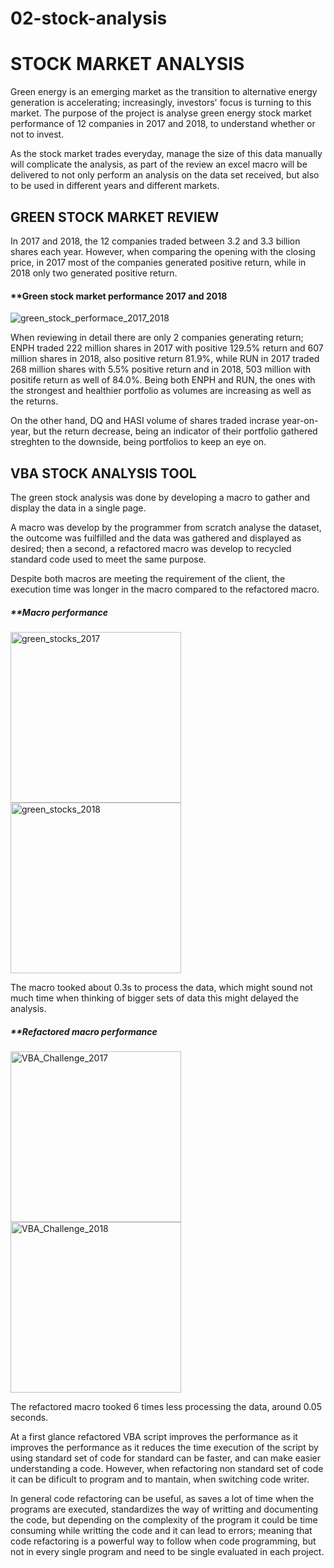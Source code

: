 # 02-stock-analysis

# **STOCK MARKET ANALYSIS**

Green energy is an emerging market as the transition to alternative energy generation is accelerating; increasingly, investors' focus is turning to this market. The purpose of the project is analyse green energy stock market performance of 12 companies in 2017 and 2018, to understand whether or not to invest.

As the stock market trades everyday, manage the size of this data manually will complicate the analysis, as part of the review an excel macro will be delivered to not only perform an analysis on the data set received, but also to be used in different years and different markets.

## **GREEN STOCK MARKET REVIEW**

In 2017 and 2018, the 12 companies traded between 3.2 and 3.3 billion shares each year. However, when comparing the opening with the closing price, in 2017 most of the companies generated positive return, while in 2018 only two generated positive return.

#### **Green stock market performance 2017 and 2018
![green_stock_performace_2017_2018](https://user-images.githubusercontent.com/88411170/131267945-e6df7173-2066-4e83-94ec-e2404e640f62.png)

When reviewing in detail there are only 2 companies generating return; ENPH traded 222 million shares in 2017 with positive 129.5% return and 607 million shares in 2018, also positive return 81.9%, while RUN in 2017 traded 268 million shares with 5.5% positive return and in 2018, 503 million with positife return as well of 84.0%. Being both ENPH and RUN, the ones with the strongest and healthier portfolio as volumes are increasing as well as the returns.

On the other hand, DQ and HASI volume of shares traded incrase year-on-year, but the return decrease, being an indicator of their portfolio gathered streghten to the downside, being portfolios to keep an eye on.

## **VBA STOCK ANALYSIS TOOL**

The green stock analysis was done by developing a macro to gather and display the data in a single page. 

A macro was develop by the programmer from scratch analyse the dataset, the outcome was fuilfilled and the data was gathered and displayed as desired; then a second, a refactored macro was develop to recycled standard code used to meet the same purpose.

Despite both macros are meeting the requirement of the client, the execution time was longer in the macro compared to the refactored macro. 

##### **Macro performance
<img width="273" alt="green_stocks_2017" src="https://user-images.githubusercontent.com/88411170/131267014-4f6f35b3-9513-46c1-9a6b-0cef391941df.png"> <img width="273" alt="green_stocks_2018" src="https://user-images.githubusercontent.com/88411170/131267029-0bbc00b9-19f9-42e4-999f-50a430e4ccf6.png">

The macro tooked about 0.3s to process the data, which might sound not much time when thinking of bigger sets of data this might delayed the analysis.

##### **Refactored macro performance
<img width="273" alt="VBA_Challenge_2017" src="https://user-images.githubusercontent.com/88411170/131267035-22112485-8d51-4691-94c5-b4ba70438916.png"> <img width="273" alt="VBA_Challenge_2018" src="https://user-images.githubusercontent.com/88411170/131267045-ae73fccb-92f0-4b93-83dd-4148c1d1b9d6.png">

The refactored macro tooked 6 times less processing the data, around 0.05 seconds.

At a first glance refactored VBA script improves the performance as it improves the performance as it reduces the time execution of the script by using standard set of code for standard can be faster, and can make easier understanding a code. However, when refactoring non standard set of code it can be dificult to program and to mantain, when switching code writer.

In general code refactoring can be useful, as saves a lot of time when the programs are executed, standardizes the way of writting and documenting the code, but depending on the complexity of the program it could be time consuming while writting the code and it can lead to errors; meaning that code refactoring is a powerful way to follow when code programming, but not in every single program and need to be single evaluated in each project.  
